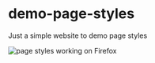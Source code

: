# demo-page-styles
Just a simple website to demo page styles

![page styles working on Firefox](page-styles.gif)